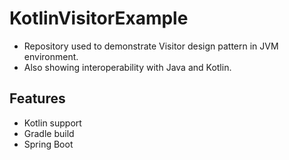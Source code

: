 # KotlinVisitorExample

- Repository used to demonstrate Visitor design pattern in JVM environment. 
- Also showing interoperability with Java and Kotlin.

## Features
- Kotlin support
- Gradle build
- Spring Boot